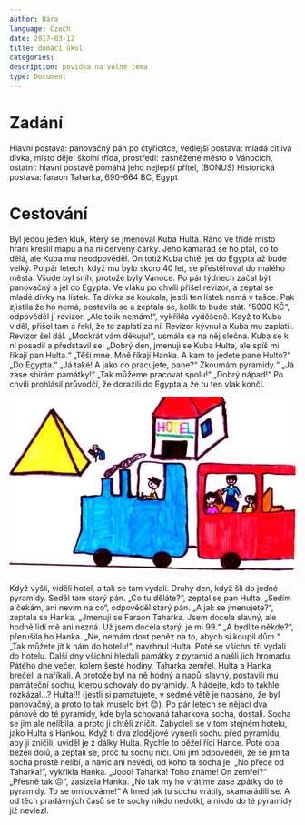 ```yaml
---
author: Bára
language: Czech
date: 2017-03-12
title: domácí úkol
categories:
description: povídka na volné téma 
type: Document
---
```


# Zadání

Hlavní postava: panovačný pán po čtyřicítce, vedlejší postava: mladá citlivá dívka, místo děje: školní třída, prostředí: zasněžené město o Vánocích, ostatní: hlavní postavě pomáhá jeho nejlepší přítel, (BONUS) Historická postava: faraon Taharka, 690-664 BC, Egypt

# Cestování

Byl jedou jeden kluk, který se jmenoval Kuba Hulta. Ráno ve třídě místo hraní kreslil mapu a na ní červený čárky. Jeho kamarád se ho ptal, co to dělá, ale Kuba mu neodpověděl. On totiž Kuba chtěl jet do Egypta až bude velký. Po pár letech, když mu bylo skoro 40 let, se přestěhoval do malého města. Všude byl sníh, protože byly Vánoce. Po pár týdnech začal být panovačný a jel do Egypta. Ve vlaku po chvíli přišel revizor, a zeptal se mladé dívky na lístek. Ta dívka se koukala, jestli ten lístek nemá v tašce. Pak zjistila že ho nemá, postavila se a zeptala se, kolik to bude stát. “5000 KČ“, odpověděl jí revizor. „Ale tolik nemám!“, vykřikla vyděšeně. Když to Kuba viděl, přišel tam a řekl, že to zaplatí za ní. Revizor kývnul a Kuba mu zaplatil. Revizor šel dál. „Mockrát vám děkuju!“, usmála se na něj slečna. Kuba se k ní posadil a představil se: „Dobrý den, jmenuji se Kuba Hulta, ale spíš mi říkají pan Hulta.“ „Těší mne. Mně říkají Hanka. A kam to jedete pane Hulto?“ „Do Egypta.“ „Já také! A jako co pracujete, pane?“ Zkoumám pyramidy.“ „Já zase sbírám památky!“ „Tak můžeme pracovat spolu!“ „Dobrý nápad!“ Po chvíli prohlásil průvodčí, že dorazili do Egypta a že tu ten vlak končí.

![ilustracni foto](../images/barbora/171903_Bara.jpg)

Když vyšli, viděli hotel, a tak se tam vydali. Druhý den, když šli do jedné pyramidy. Seděl tam starý pán. „Co tu děláte?“, zeptal se pan Hulta. „Sedím a čekám, ani nevím na co“, odpověděl starý pán. „A jak se jmenujete?“, zeptala se Hanka. „Jmenuji se Faraon Taharka. Jsem docela slavný, ale hodně lidí mě ani nezná. Už jsem docela starý, je mi 99.“ „A bydlíte někde?“, přerušila ho Hanka. „Ne, nemám dost peněz na to, abych si koupil dům.“ „Tak můžete jít k nám do hotelu!“, navrhnul Hulta. Poté se všichni tři vydali do hotelu. Další dny všichni hledali památky z pyramid a našli jich hromadu. Pátého dne večer, kolem šesté hodiny, Taharka zemřel. Hulta a Hanka brečeli a naříkali. A protože byl na ně hodný a napůl slavný, postavili mu památeční sochu, kterou schovaly do pyramidy. A hádejte, kdo to takhle rozkázal…? Hulta!!! (jestli si pamatujete, v sedmé větě je napsáno, že byl panovačný, a proto to tak muselo být 😊). Po pár letech se nějací dva pánové do té pyramidy, kde byla schovaná taharkova socha, dostali. Socha se jim ale nelíbila, a proto ji chtěli zničit. Zabydleli se v tom stejném hotelu, jako Hulta s Hankou. Když ti dva zlodějové vynesli sochu před pyramidu, aby ji zničili, uviděl je z dálky Hulta. Rychle to běžel říci Hance. Poté oba běželi dolů, a zeptali se, proč tu sochu ničí. Oni jim odpověděli, že se jim ta socha prostě nelíbí, a navíc ani nevědí, od koho ta socha je. „No přece od Taharka!“, vykřikla Hanka. „Jooo! Taharka! Toho známe! On zemřel?“ „Přesně tak ☹“, zaslzela Hanka. „No tak my ho vrátíme zase zpátky do té pyramidy. To se omlouváme!“ A hned jak tu sochu vrátily, skamarádili se. A od těch pradávných časů se té sochy nikdo nedotkl, a nikdo do té pyramidy již nevlezl.